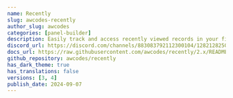 ```yaml
---
name: Recently
slug: awcodes-recently
author_slug: awcodes
categories: [panel-builder]
description: Easily track and access recently viewed records in your filament panels.
discord_url: https://discord.com/channels/883083792112300104/1282128250725990522
docs_url: https://raw.githubusercontent.com/awcodes/recently/2.x/README.md
github_repository: awcodes/recently
has_dark_theme: true
has_translations: false
versions: [3, 4]
publish_date: 2024-09-07
---
```

